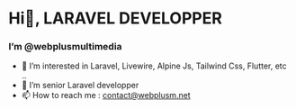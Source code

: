 # Hi👋, LARAVEL DEVELOPPER

###  I’m @webplusmultimedia

- 👀 I’m interested in Laravel, Livewire, Alpine Js, Tailwind Css, Flutter, etc ..
- 🌱 I’m senior Laravel developper
- 📫 How to reach me : contact@webplusm.net

<!---
webplusmultimedia/webplusmultimedia is a ✨ special ✨ repository because its `README.md` (this file) appears on your GitHub profile.
You can click the Preview link to take a look at your changes.
--->
